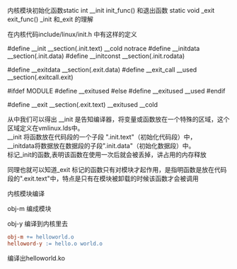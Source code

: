 内核模块初始化函数static int __init init_func() 和退出函数 static void _exit exit_func() _init 和_exit 的理解

在内核代码include/linux/init.h  中有这样的定义

#define __init  __section(.init.text) __cold notrace
#define __initdata __section(.init.data)
#define __initconst __section(.init.rodata)

#define __exitdata __section(.exit.data)
#define __exit_call __used __section(.exitcall.exit)


#ifdef MODULE
#define __exitused
#else
#define __exitused  __used
#endif

#define __exit  __section(.exit.text) __exitused __cold

 

从中我们可以得出 __init  是告知编译器，将变量或函数放在一个特殊的区域，这个区域定义在vmlinux.lds中。  
__init 将函数放在代码段的一个子段 ".init.text"（初始化代码段）中，  
__initdata将数据放在数据段的子段".init.data"（初始化数据段）中。  
标记_init的函数,表明该函数在使用一次后就会被丢掉，讲占用的内存释放


同理也就可以知道_exit 标记的函数只有对模块才起作用，是指明函数是放在代码段的".exit.text"中，特点是只有在模块被卸载的时候该函数才会被调用

内核模块编译

obj-m 编成模块

obj-y 编译到内核里去

```makefile
obj-m += helloworld.o
helloword-y := hello.o world.o
```

编译出helloworld.ko